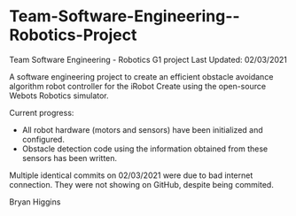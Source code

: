 # Team-Software-Engineering--Robotics-Project
Team Software Engineering - Robotics G1 project
Last Updated: 02/03/2021

A software engineering project to create an efficient obstacle avoidance algorithm robot controller for the iRobot Create using the open-source Webots Robotics simulator.

Current progress:
- All robot hardware (motors and sensors) have been initialized and configured.
- Obstacle detection code using the information obtained from these sensors has been written.

Multiple identical commits on 02/03/2021 were due to bad internet connection. They were not showing on GitHub, despite being commited.

Bryan Higgins 
